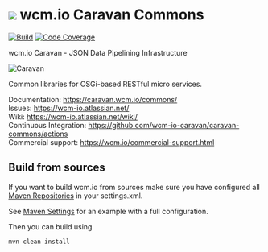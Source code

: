 <img src="https://wcm.io/images/favicon-16@2x.png"/> wcm.io Caravan Commons
======
[![Build](https://github.com/wcm-io-caravan/caravan-commons/workflows/Build/badge.svg?branch=develop)](https://github.com/wcm-io-caravan/caravan-commons/actions?query=workflow%3ABuild+branch%3Adevelop)
[![Code Coverage](https://codecov.io/gh/wcm-io-caravan/caravan-commons/branch/develop/graph/badge.svg)](https://codecov.io/gh/wcm-io-caravan/caravan-commons)

wcm.io Caravan - JSON Data Pipelining Infrastructure

![Caravan](https://github.com/wcm-io-caravan/caravan-tooling/blob/master/public_site/src/site/resources/images/caravan.gif)

Common libraries for OSGi-based RESTful micro services.

Documentation: https://caravan.wcm.io/commons/<br/>
Issues: https://wcm-io.atlassian.net/<br/>
Wiki: https://wcm-io.atlassian.net/wiki/<br/>
Continuous Integration: https://github.com/wcm-io-caravan/caravan-commons/actions<br/>
Commercial support: https://wcm.io/commercial-support.html


## Build from sources

If you want to build wcm.io from sources make sure you have configured all [Maven Repositories](https://caravan.wcm.io/maven.html) in your settings.xml.

See [Maven Settings](https://github.com/wcm-io-caravan/caravan-commons/blob/develop/.maven-settings.xml) for an example with a full configuration.

Then you can build using

```
mvn clean install
```
